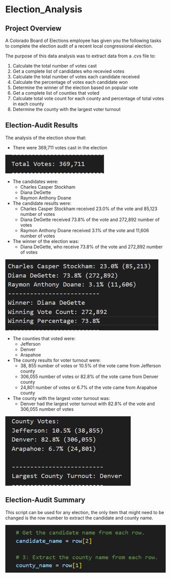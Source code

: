 # Election_Analysis

## Project Overview
A Colorado Board of Elections employee has given you the following tasks to complete the election audit of a recent local congressional election.

The purpose of this data analysis was to extract data from a .cvs file to:  
  1) Calculate the total number of votes cast
  2) Get a complete list of candidates who recevied votes
  3) Calculate the total number of votes each candidate received
  4) Calculate the percentage of votes each candidate won
  5) Determine the winner of the election based on popular vote
  6) Get a complete list of counties that voted
  7) Calculate total vote count for each county and percentage of total votes in each county
  8) Determine the county with the largest voter turnout
 
## Election-Audit Results
The analysis of the election show that:
 - There were 369,711 votes cast in the election
 
 ![Total Votes](Resources/Total_Votes.png)
 - The candidates were:
    - Charles Casper Stockham
    - Diana DeGette
    - Raymon Anthony Doane
 - The candidate results were:
    - Charles Casper Stockham received 23.0% of the vote and 85,123 number of votes
    - Diana DeGette received 73.8% of the vote and 272,892 number of votes
    - Raymon Anthony Doane received 3.1% of the vote and 11,606 number of votes
 - The winner of the election was:
    - Diana DeGette, who receive 73.8% of the vote and 272,892 number of votes
 
 ![Candidate Results](Resources/Candidate_Results.png)
 - The counties that voted were:
    - Jefferson
    - Denver
    - Arapahoe
 - The county results for voter turnout were:
    - 38, 855 number of votes or 10.5% of the vote came from Jefferson county
    - 306,055 number of votes or 82.8% of the vote came from Denver county
    - 24,801 number of votes or 6.7% of the vote came from Arapahoe county
 - The county with the largest voter turnout was:
    - Denver had the largest voter turnout with 82.8% of the vote and 306,055 number of votes
 
 ![County Results](Resources/County_Results.png)

## Election-Audit Summary
This script can be used for any election, the only item that might need to be changed is the row number to extract the candidate and county name.

![Script Modification](Resources/Script_Modifications.png)
